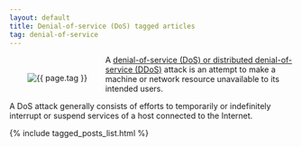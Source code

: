 ```yaml
---
layout: default
title: Denial-of-service (DoS) tagged articles
tag: denial-of-service
---
```


<div style="float: left; margin: 2.0rem;">
	<img src="/public/images/{{ page.tag }}.png" style="max-width: 10rem;" alt="{{ page.tag }}" />
</div>

A [denial-of-service (DoS) or distributed denial-of-service (DDoS)](https://en.wikipedia.org/wiki/Denial-of-service_attack) attack is an attempt to make a machine or network resource unavailable to its intended users.

A DoS attack generally consists of efforts to temporarily or indefinitely interrupt or suspend services of a host connected to the Internet.


{% include tagged_posts_list.html %}


